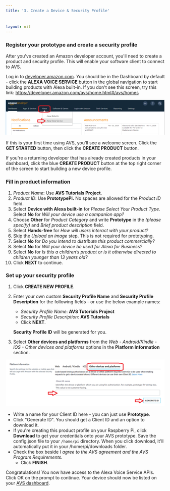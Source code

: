 ```yaml
---
title: '3. Create a Device & Security Profile'


layout: nil
---
```


### Register your prototype and create a security profile

After you've created an Amazon developer account, you'll need to create a product and security profile. This will enable your software client to connect to AVS.

Log in to [developer.amazon.com](https://developer.amazon.com/login.html).  You should be in the Dashboard by default - click the **ALEXA VOICE SERVICE** button in the global navigation to start building products with Alexa built-in.  If you don't see this screen, try this link:  https://developer.amazon.com/avs/home.html#/avs/homes

![code](../assets/1-devportal-alexa-fixed.png)

If this is your first time using AVS, you'll see a welcome screen. Click the **GET STARTED** button, then click the **CREATE PRODUCT** button.

If you're a returning developer that has already created products in your dashboard, click the blue **CREATE PRODUCT** button at the top right corner of the screen to start building a new device profile.

### Fill in product information

1. *Product Name*: Use **AVS Tutorials Project**.
2. *Product ID*: Use **PrototypePi.** No spaces are allowed for the *Product ID* field.
3. Select **Device with Alexa built-in** for *Please Select Your Product Type*.
  Select **No** for *Will your device use a companion app?*
4. Choose **Other** for *Product Category* and write **Prototype** in the *(please specify)* and *Brief product description* field.
5. Select **Hands-free** for *How will users interact with your product?*
7. Skip the *Upload an image* step.  This is not required for prototyping.
8. Select **No** for *Do you intend to distribute this product commercially?*
9. Select **No** for *Will your device be used for Alexa for Business?*
9. Select **No** for *Is this a children’s product or is it otherwise directed to children younger than 13 years old?*
10. Click **NEXT** to continue.

### Set up your security profile

1. Click **CREATE NEW PROFILE**.  

2. Enter your own custom **Security Profile Name** and **Security Profile Description** for the following fields - or use the below example names:   
	 - *Security Profile Name*: **AVS Tutorials Project**
	 - *Security Profile Description*: **AVS Tutorials**
	 - Click **NEXT**.  

	 **Security Profile ID** will be generated for you.

3. Select **Other devices and platforms** from the *Web - Android/Kindle - iOS - Other devices and platforms* options in the **Platform Information** section.

![platforms](../assets/1-otherdevicesplatforms-fixed.png)

   - Write a name for your Client ID here - you can just use **Prototype**.
   - Click "Generate ID".  You should get a Client ID and an option to download it.
   - If you're creating this product profile on your Raspberry Pi, click **Download** to get your credentials onto your AVS prototype.  Save the config.json file to your `/home/pi` directory.  When you click download, it'll automatically put it in your /home/pi/downloads folder.
   - Check the box beside *I agree to the AVS agreement and the AVS Program Requirements.*
	 - Click **FINISH**.


Congratulations!  You now have access to the Alexa Voice Service APIs.  Click OK on the prompt to continue.  Your device should now be listed on your [AVS dashboard](https://developer.amazon.com/avs/home.html#/avs/homes).
